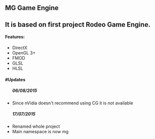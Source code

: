 MG Game Engine
-----------------------------
<h2>It is based on first project Rodeo Game Engine.</h2>
<h4>Features:</h4>
<ul>
<li>DirectX</li>
<li>OpenGL 3+</li>
<li>FMOD</li>
<li>GLSL</li>
<li>HLSL</li>
</ul>
<h4>#Updates</h4>
<ul>
<h5>06/08/2015</h5>
<li>Since nVidia doesn't recommend using CG it is not available</li>
<h5>17/07/2015</h5>
<li>Renamed whole project</li>
<li>Main namespace is now mg</li>
</ul>
